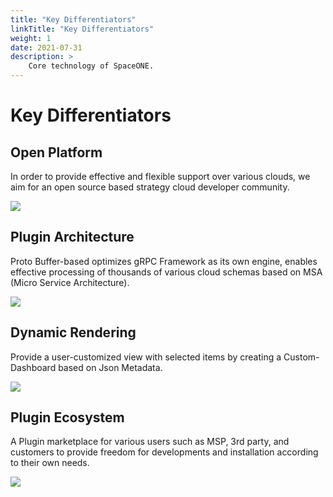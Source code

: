 ```yaml
---
title: "Key Differentiators"
linkTitle: "Key Differentiators"
weight: 1
date: 2021-07-31
description: >
    Core technology of SpaceONE.
---
```


# Key Differentiators

## Open Platform

In order to provide effective and flexible support over various clouds, we aim for an open source based strategy cloud developer community.

![](/docs/using_spaceone_console/admin_guide/about_spaceone/img/2020-07-31-3.18.54.png)



## Plugin Architecture

Proto Buffer-based optimizes gRPC Framework as its own engine, enables effective processing of thousands of various cloud schemas based on MSA \(Micro Service Architecture\).

![](/docs/using_spaceone_console/admin_guide/about_spaceone/img/2020-07-31-3.23.50.png)

## Dynamic Rendering

Provide a user-customized view with selected items by creating a Custom-Dashboard based on Json Metadata.

![](/docs/using_spaceone_console/admin_guide/about_spaceone/img/2020-07-31-3.25.39.png)

## Plugin Ecosystem

A Plugin marketplace for various users such as MSP, 3rd party, and customers to provide freedom for developments and installation according to their own needs.

![](/docs/using_spaceone_console/admin_guide/about_spaceone/img/2020-07-31-3.29.34.png)

